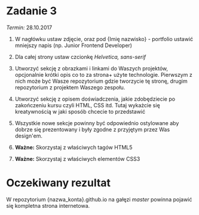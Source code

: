 # Zadanie 3
*Termin:* 28.10.2017

1. W nagłówku ustaw zdjęcie, oraz pod {Imię nazwisko} - portfolio ustawić mniejszy napis (np. Junior Frontend Developer)
1. Dla całej strony ustaw czcionkę *Helvetica, sans-serif*
1. Utworzyć sekcję z obrazkami i linkami do Waszych projektów, opcjonalnie krótki opis co to za strona+ użyte technologie. Pierwszym z nich może być Wasze repozytorium gdzie tworzycie tę stronę, drugim repozytorium z projektem Waszego zespołu. 
1. Utworzyć sekcję z opisem doświadczenia, jakie zdobędziecie po zakończeniu kursu czyli HTML, CSS itd. Tutaj wykażcie się kreatywnością w jaki sposób chcecie to przedstawić 
1. Wszystkie nowe sekcje powinny być odpowiednio ostylowane aby dobrze się prezentowany i były zgodne z przyjętym przez Was design'em.

1. **Ważne:** Skorzystaj z właściwych tagów HTML5
1. **Ważne:** Skorzystaj z właściwych elementów CSS3

# Oczekiwany rezultat
W repozytorium {nazwa_konta}.github.io na gałęzi *master* powinna pojawić się kompletna strona internetowa.

